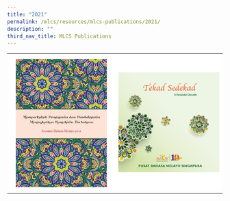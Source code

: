 ```yaml
---
title: "2021"
permalink: /mlcs/resources/mlcs-publications/2021/
description: ""
third_nav_title: MLCS Publications
---
```

<table style="box-sizing: border-box; color: rgb(0, 0, 0); font-family: Hind, Arial, Helvetica, sans-serif; font-size: 16px; font-style: normal; font-variant-ligatures: normal; font-variant-caps: normal; font-weight: 400; letter-spacing: normal; orphans: 2; text-align: start; text-transform: none; white-space: normal; widows: 2; word-spacing: 0px; -webkit-text-stroke-width: 0px; background-color: rgb(255, 255, 255); text-decoration-thickness: initial; text-decoration-style: initial; text-decoration-color: initial;"><tbody style="box-sizing: border-box;"><tr style="box-sizing: border-box; height: 321.997px;"><td style="box-sizing: border-box; width: 291.328px;"><a href="/mlcs/resources/malay-language-seminar-seminar-bahasa-melayu-publications/seminar-bahasa-melayu-2021" style="box-sizing: border-box; background-color: transparent; color: rgb(202, 33, 38);"><img src="/images/00-mlcs-sbm-cover.jpeg" alt="Seminar Bahasa Melayu 2021" title="Seminar Bahasa Melayu 2021" data-displaymode="Thumbnail" style="box-sizing: border-box; border-style: none; margin: 10px auto; max-width: 100%; display: block;"></a></td><td style="box-sizing: border-box; width: 291.328px;"><a href="/mlcs/resources/tekad-sedekad" style="box-sizing: border-box; background-color: transparent; color: rgb(202, 33, 38);"><img src="/images/download__.png" style="box-sizing: border-box; border-style: none; margin: 10px 0px; max-width: 100%;"></a></td></tr></tbody></table>
